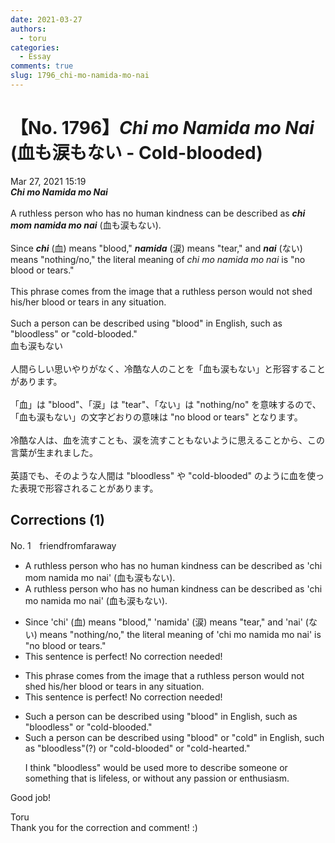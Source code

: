 ```yaml
---
date: 2021-03-27
authors:
  - toru
categories:
  - Essay
comments: true
slug: 1796_chi-mo-namida-mo-nai
---
```


# 【No. 1796】<strong><em>Chi mo Namida mo Nai</strong></em> (血も涙もない - Cold-blooded)
<div class="date">Mar 27, 2021 15:19</div>
<div id="post"><div id="body_show_ori">
<strong><em>Chi mo Namida mo Nai</strong></em><br/><br/>A ruthless person who has no human kindness can be described as <strong><em>chi mom namida mo nai</em></strong> (血も涙もない).<br/><br/>Since <strong><em>chi</em></strong> (血) means "blood," <strong><em>namida</em></strong> (涙) means "tear," and <strong><em>nai</em></strong> (ない) means "nothing/no," the literal meaning of <em>chi mo namida mo nai</em> is "no blood or tears."<br/><br/>This phrase comes from the image that a ruthless person would not shed his/her blood or tears in any situation.<br/><br/>Such a person can be described using "blood" in English, such as "bloodless" or "cold-blooded."
</div></div>

<!-- more -->

<div id="post_ja"><div id="body_show_mo">
血も涙もない<br/><br/>人間らしい思いやりがなく、冷酷な人のことを「血も涙もない」と形容することがあります。<br/><br/>「血」は "blood"、「涙」は "tear"、「ない」は "nothing/no" を意味するので、「血も涙もない」の文字どおりの意味は "no blood or tears" となります。<br/><br/>冷酷な人は、血を流すことも、涙を流すこともないように思えることから、この言葉が生まれました。<br/><br/>英語でも、そのような人間は "bloodless" や "cold-blooded" のように血を使った表現で形容されることがあります。
</div></div>

## Corrections (1)
<div id="block"><div class="first_name"> No. 1　<span class="just_name">friendfromfaraway</span></div><div id="block2">
<ul class="correction_field">
<li class="incorrect">A ruthless person who has no human kindness can be described as 'chi mom namida mo nai' (血も涙もない).</li>
<li class="corrected correct">
A ruthless person who has no human kindness can be described as 'chi mo namida mo nai' (血も涙もない).
</li>
</ul>
<ul class="correction_field">
<li class="incorrect">Since 'chi' (血) means "blood," 'namida' (涙) means "tear," and 'nai' (ない) means "nothing/no," the literal meaning of 'chi mo namida mo nai' is "no blood or tears."</li>
<li class="corrected perfect">This sentence is perfect! No correction needed!</li>
</ul>
<ul class="correction_field">
<li class="incorrect">This phrase comes from the image that a ruthless person would not shed his/her blood or tears in any situation.</li>
<li class="corrected perfect">This sentence is perfect! No correction needed!</li>
</ul>
<ul class="correction_field">
<li class="incorrect">Such a person can be described using "blood" in English, such as "bloodless" or "cold-blooded."</li>
<li class="corrected correct">
Such a person can be described using "blood" or "cold" in English, such as "bloodless"(?) or "cold-blooded" or "cold-hearted."
<p class="correction_comment">I think "bloodless" would be used more to describe someone or something that is lifeless, or without any passion or enthusiasm.</p>
</li>
</ul>
<p class="comment_small">
 Good job!
</p>

</div><div class="name"><span class="just_name">Toru</span><br>
Thank you for the correction and comment! :)
</div>
</div>
